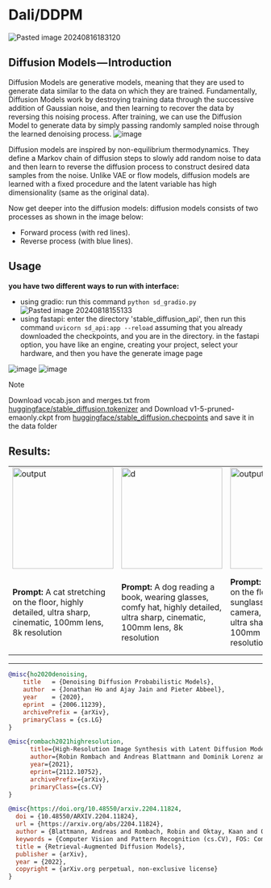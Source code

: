 # Dali/DDPM



![Pasted image 20240816183120](https://github.com/user-attachments/assets/3d9a8ff5-be7d-4c28-ba42-ec89fe2aa031)

## Diffusion Models — Introduction
Diffusion Models are generative models, meaning that they are used to generate data similar to the data on which they are trained. Fundamentally, Diffusion Models work by destroying training data through the successive addition of Gaussian noise, and then learning to recover the data by reversing this noising process. After training, we can use the Diffusion Model to generate data by simply passing randomly sampled noise through the learned denoising process.
![image](https://github.com/user-attachments/assets/9d18359f-dea3-49ec-82de-6a4a15770b39)

Diffusion models are inspired by non-equilibrium thermodynamics. They define a Markov chain of diffusion steps to slowly add random noise to data and then learn to reverse the diffusion process to construct desired data samples from the noise. Unlike VAE or flow models, diffusion models are learned with a fixed procedure and the latent variable has high dimensionality (same as the original data).

Now get deeper into the diffusion models:
diffusion models consists of two processes as shown in the image below:

- Forward process (with red lines).
- Reverse process (with blue lines).


## Usage
**you have two different ways to run with interface:**
- using gradio: run this command `python sd_gradio.py`
  ![Pasted image 20240818155133](https://github.com/user-attachments/assets/41036af9-98cd-4476-9435-74d196c32c35)
- using fastapi: enter the directory 'stable_diffusion_api', then run this command `uvicorn sd_api:app --reload` assuming that you already downloaded the checkpoints, and you are in the directory.
in the fastapi option, you have like an engine, creating your project, select your hardware, and then you have the generate image page

![image](https://github.com/user-attachments/assets/cab2879c-6a16-4bce-af48-e8af7fa1673c)
![image](https://github.com/user-attachments/assets/41a38b75-87fb-48ac-8d82-dedf4695d51c)





> [!NOTE]
> Download vocab.json and merges.txt from [huggingface/stable_diffusion.tokenizer](https://huggingface.co/runwayml/stable-diffusion-v1-5/tree/main/tokenizer) and 
> Download v1-5-pruned-emaonly.ckpt from [huggingface/stable_diffusion.checpoints](https://huggingface.co/runwayml/stable-diffusion-v1-5/tree/main) and save it in the data folder





## Results:

<table>
  <tr>
    <td><img src="https://github.com/user-attachments/assets/83f8d84f-754c-49cb-ab33-73eaa66805d3" alt="output" width="200"/></td>
    <td><img src="https://github.com/user-attachments/assets/90104a77-db5b-4031-b91d-d4d89b78b764" alt="d" width="200"/></td>
    <td><img src="https://github.com/user-attachments/assets/24478566-b22e-41be-adcc-e77cd3d9dff9" alt="output_image" width="200"/></td>
    <td><img src="https://github.com/user-attachments/assets/26c059b3-7437-41ab-8307-3a7e4a3793f2" alt="s" width="200"/></td>
    <td><img src="https://github.com/user-attachments/assets/4cba0dfe-38c3-40c1-890d-f83559c49132" alt="test" width="200"/></td>
  </tr>
  <tr>
    <td><b>Prompt:</b> A cat stretching on the floor, highly detailed, ultra sharp, cinematic, 100mm lens, 8k resolution</td>
    <td><b>Prompt:</b> A dog reading a book, wearing glasses, comfy hat, highly detailed, ultra sharp, cinematic, 100mm lens, 8k resolution</td>
    <td><b>Prompt:</b> A dog stretching on the floor wearing sunglasses, looking to the camera, highly detailed, ultra sharp, cinematic, 100mm lens, 8k resolution</td>
    <td><b>Prompt:</b> An astronaut on the moon, highly detailed, ultra sharp, cinematic, 100mm lens, 8k resolution</td>
    <td><b>Prompt:</b> A black dog sitting between a bush and a pair of green pants standing up with nobody inside them, highly detailed, ultra sharp, cinematic, 100mm lens, 8k resolution</td>
  </tr>
</table>



---
```BibTex
@misc{ho2020denoising,
    title   = {Denoising Diffusion Probabilistic Models},
    author  = {Jonathan Ho and Ajay Jain and Pieter Abbeel},
    year    = {2020},
    eprint  = {2006.11239},
    archivePrefix = {arXiv},
    primaryClass = {cs.LG}
}

@misc{rombach2021highresolution,
      title={High-Resolution Image Synthesis with Latent Diffusion Models}, 
      author={Robin Rombach and Andreas Blattmann and Dominik Lorenz and Patrick Esser and Björn Ommer},
      year={2021},
      eprint={2112.10752},
      archivePrefix={arXiv},
      primaryClass={cs.CV}
}

@misc{https://doi.org/10.48550/arxiv.2204.11824,
  doi = {10.48550/ARXIV.2204.11824},
  url = {https://arxiv.org/abs/2204.11824},
  author = {Blattmann, Andreas and Rombach, Robin and Oktay, Kaan and Ommer, Björn},
  keywords = {Computer Vision and Pattern Recognition (cs.CV), FOS: Computer and information sciences, FOS: Computer and information sciences},
  title = {Retrieval-Augmented Diffusion Models},
  publisher = {arXiv},
  year = {2022},  
  copyright = {arXiv.org perpetual, non-exclusive license}
}
```
